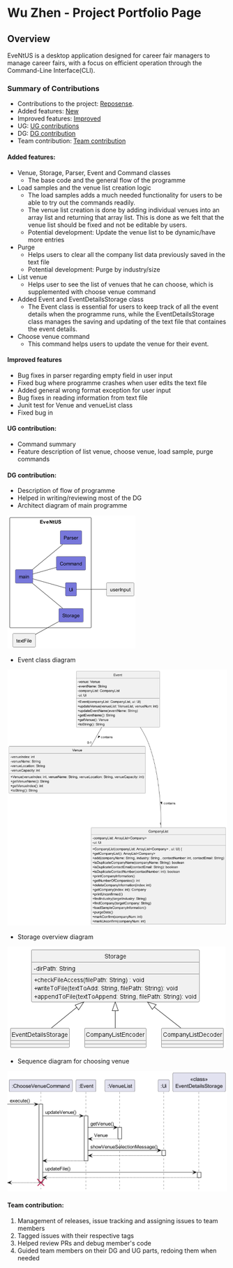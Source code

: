 # Wu Zhen - Project Portfolio Page

## Overview

EveNtUS is a desktop application designed for career fair managers to manage career fairs, with a focus on efficient
operation through the Command-Line Interface(CLI).

### Summary of Contributions

- Contributions to the project: [Reposense](https://nus-cs2113-ay2223s2.github.io/tp-dashboard/?search=wuzhzn&breakdown=true&sort=groupTitle%20dsc&sortWithin=title&since=2023-02-17&timeframe=commit&mergegroup=&groupSelect=groupByRepos&checkedFileTypes=docs~functional-code~test-code~other).
- Added features: [New](#added-features-)
- Improved features: [Improved](#improved-features)
- UG: [UG contributions](#ug-contribution-)
- DG: [DG contribution](#dg-contribution-)
- Team contribution: [Team contribution](#team-contribution-)

#### Added features:
  - Venue, Storage, Parser, Event and Command classes
    - The base code and the general flow of the programme
  - Load samples and the venue list creation logic 
    - The load samples adds a much needed functionality for users to be able to try out the commands readily.
    - The venue list creation is done by adding individual venues into an array list and returning that array list. This is done as we felt that the venue list should be fixed and not be editable by users. 
    - Potential development: Update the venue list to be dynamic/have more entries
  - Purge 
    - Helps users to clear all the company list data previously saved in the text file
    - Potential development: Purge by industry/size
  - List venue 
    - Helps user to see the list of venues that he can choose, which is supplemented with choose venue command
  - Added Event and EventDetailsStorage class
      - The Event class is essential for users to keep track of all the event details when the programme runs, while the EventDetailsStorage class manages the saving and updating of the text file that containes the event details.
  - Choose venue command
      - This command helps users to update the venue for their event.

#### Improved features
- Bug fixes in parser regarding empty field in user input
- Fixed bug where programme crashes when user edits the text file
- Added general wrong format exception for user input
- Bug fixes in reading information from text file
- Junit test for Venue and venueList class
- Fixed bug in 

#### UG contribution: 
  - Command summary
  - Feature description of list venue, choose venue, load sample, purge commands
  
#### DG contribution:
  - Description of flow of programme
  - Helped in writing/reviewing most of the DG
  - Architect diagram of main programme

![broadOverview.png](..%2FUML%2FImage%2FbroadOverview.png)

  - Event class diagram

![event.png](..%2FUML%2FImage%2Fevent.png)

  - Storage overview diagram

![StorageOverview.png](..%2FUML%2FImage%2FStorageOverview.png)

  - Sequence diagram for choosing venue

![chooseVenueCommand.png](..%2FUML%2FImage%2FchooseVenueCommand.png)


#### Team contribution:
1. Management of releases, issue tracking and assigning issues to team members
2. Tagged issues with their respective tags
3. Helped review PRs and debug member's code
4. Guided team members on their DG and UG parts, redoing them when needed


    
